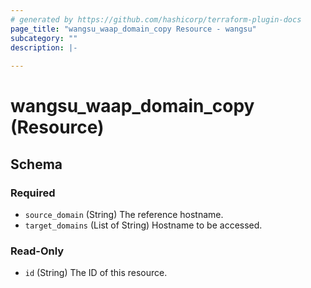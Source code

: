 ```yaml
---
# generated by https://github.com/hashicorp/terraform-plugin-docs
page_title: "wangsu_waap_domain_copy Resource - wangsu"
subcategory: ""
description: |-
  
---
```


# wangsu_waap_domain_copy (Resource)





<!-- schema generated by tfplugindocs -->
## Schema

### Required

- `source_domain` (String) The reference hostname.
- `target_domains` (List of String) Hostname to be accessed.

### Read-Only

- `id` (String) The ID of this resource.
